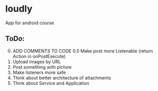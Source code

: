 # loudly
App for android course

## ToDo:
0. ADD COMMENTS TO CODE
0.5 Make post more Listenable (return Action in onPostExecute)
1. Upload images by URL
2. Post something with picture
3. Make listeners more safe
4. Think about better architecture of attachments
5. Think about Service and Application